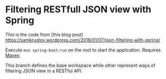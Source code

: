 # Filtering RESTfull JSON view with Spring
This is the code from [this blog post] https://samkruglov.wordpress.com/2018/01/07/json-filtering-with-spring/

Execute `mvn spring-boot:run` on the root to start the application. Requires [Maven](https://maven.apache.org/).

This branch defines the base workspace while other represent ways of filtering JSON view in a RESTful API.
